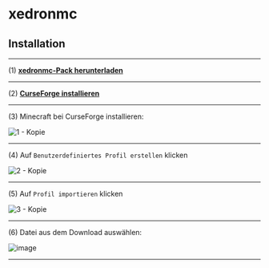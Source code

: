 # xedronmc

## Installation

***

(1) **[xedronmc-Pack herunterladen](https://github.com/Hope-IT-Works/xedronmc/releases/latest/download/xedronmc.zip)**

***

(2) **[CurseForge installieren](https://download.curseforge.com/)**

***

(3) Minecraft bei CurseForge installieren:

![1 - Kopie](https://user-images.githubusercontent.com/52013820/187406973-17e55d64-313c-4def-9c26-99288fa87b08.png)

***

(4) Auf ``Benutzerdefiniertes Profil erstellen`` klicken

![2 - Kopie](https://user-images.githubusercontent.com/52013820/187407088-6efb2d8a-c23a-497f-be30-49510d8a151d.png)

***

(5) Auf ``Profil importieren`` klicken

![3 - Kopie](https://user-images.githubusercontent.com/52013820/187407298-0a6fbeb7-4682-48bf-91dd-5d95bc585b72.png)

***

(6) Datei aus dem Download auswählen:

![image](https://user-images.githubusercontent.com/52013820/187450222-8b95bb5d-5733-4e10-b862-db61d67eb4e2.png)

***
